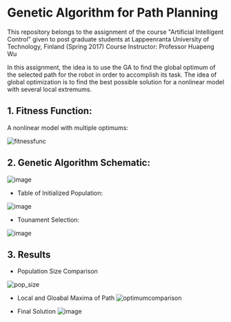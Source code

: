# Genetic Algorithm for Path Planning

This repository belongs to the assignment of the course "Artificial Intelligent Control" given to post graduate students at Lappeenranta University of Technology, Finland (Spring 2017) Course Instructor: Professor Huapeng Wu


In this assignment, the idea is to use the GA to find the global optimum of the selected path for the robot in order to accomplish its task. The idea of global optimization is to find the best possible solution for a nonlinear model with several local extremums.

## 1. Fitness Function:
A nonlinear model with multiple optimums:

![fitnessfunc](https://cloud.githubusercontent.com/assets/11946010/25102607/ce6ae81a-23c1-11e7-86c6-4338a6048100.jpg)

## 2. Genetic Algorithm Schematic:

![image](https://cloud.githubusercontent.com/assets/11946010/25102690/3c828b1e-23c2-11e7-981e-5b57f35cfe59.png)

* Table of Initialized Population:

![image](https://cloud.githubusercontent.com/assets/11946010/25102860/e18ac536-23c2-11e7-852f-3fe3ab12ce4f.png)

* Tounament Selection:

![image](https://cloud.githubusercontent.com/assets/11946010/25102930/2f85056c-23c3-11e7-90ca-7abfef9c31b9.png)

## 3. Results

* Population Size Comparison

![pop_size](https://cloud.githubusercontent.com/assets/11946010/25103078/c39a7b2e-23c3-11e7-9348-1e7dc6f2c985.jpg)


* Local and Gloabal Maxima of Path
![optimumcomparison](https://cloud.githubusercontent.com/assets/11946010/25103186/36bb7b08-23c4-11e7-88b6-d87948236d43.jpg)

* Final Solution
![image](https://cloud.githubusercontent.com/assets/11946010/25103237/6bdb0fd8-23c4-11e7-9595-46aa664a57f1.png)
